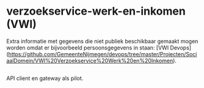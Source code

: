 # verzoekservice-werk-en-inkomen (VWI)
Extra informatie met gegevens die niet publiek beschikbaar gemaakt mogen worden omdat er bijvoorbeeld persoonsgegevens in staan: [VWI Devops] (https://github.com/GemeenteNijmegen/devops/tree/master/Projecten/SociaalDomein/VWI%20Verzoekservice%20Werk%20en%20Inkomen).

##
API client en gateway als pilot.